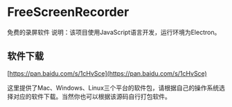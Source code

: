 # FreeScreenRecorder
免费的录屏软件
说明：该项目使用JavaScript语言开发，运行环境为Electron。

## 软件下载
[https://pan.baidu.com/s/1cHvSce](https://pan.baidu.com/s/1cHvSce)

这里提供了Mac、Windows、Linux三个平台的软件包，请根据自己的操作系统选择对应的软件下载。当然你也可以根据该源码自行打包软件。
